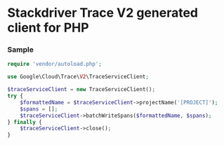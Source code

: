 # Stackdriver Trace V2 generated client for PHP

### Sample

```php
require 'vendor/autoload.php';

use Google\Cloud\Trace\V2\TraceServiceClient;

$traceServiceClient = new TraceServiceClient();
try {
    $formattedName = $traceServiceClient->projectName('[PROJECT]');
    $spans = [];
    $traceServiceClient->batchWriteSpans($formattedName, $spans);
} finally {
    $traceServiceClient->close();
}
```

